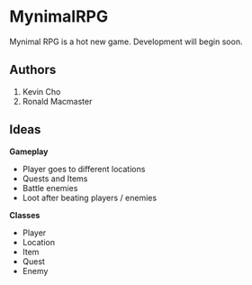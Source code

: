 # MynimalRPG
Mynimal RPG is a hot new game.
Development will begin soon.

## Authors
1) Kevin Cho  
2) Ronald Macmaster  

## Ideas

**Gameplay**  
* Player goes to different locations
* Quests and Items
* Battle enemies
* Loot after beating players / enemies

**Classes**
* Player
* Location
* Item
* Quest
* Enemy


